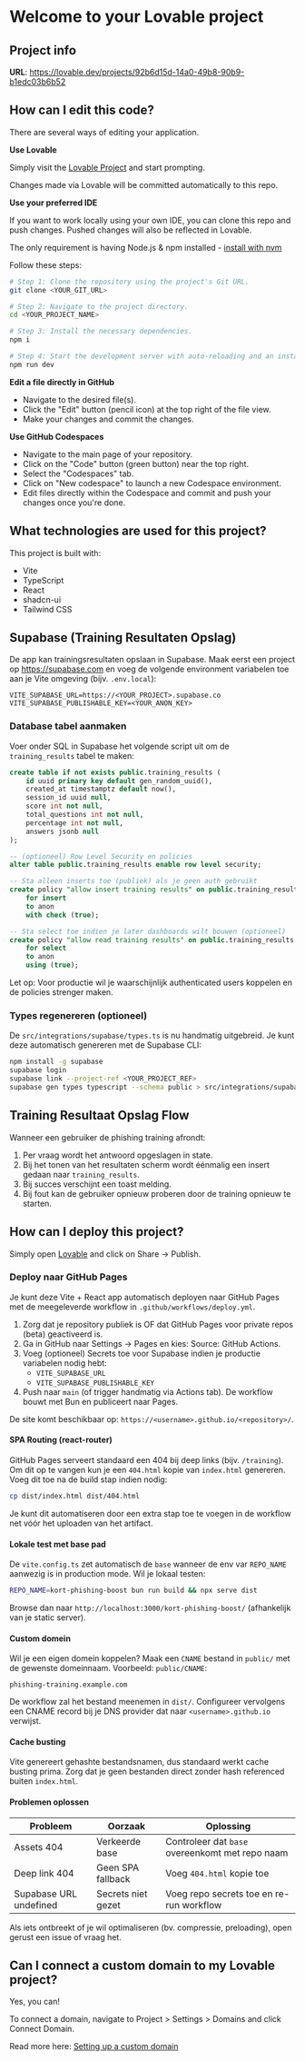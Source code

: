 # Welcome to your Lovable project

## Project info

**URL**: https://lovable.dev/projects/92b6d15d-14a0-49b8-90b9-b1edc03b6b52

## How can I edit this code?

There are several ways of editing your application.

**Use Lovable**

Simply visit the [Lovable Project](https://lovable.dev/projects/92b6d15d-14a0-49b8-90b9-b1edc03b6b52) and start prompting.

Changes made via Lovable will be committed automatically to this repo.

**Use your preferred IDE**

If you want to work locally using your own IDE, you can clone this repo and push changes. Pushed changes will also be reflected in Lovable.

The only requirement is having Node.js & npm installed - [install with nvm](https://github.com/nvm-sh/nvm#installing-and-updating)

Follow these steps:

```sh
# Step 1: Clone the repository using the project's Git URL.
git clone <YOUR_GIT_URL>

# Step 2: Navigate to the project directory.
cd <YOUR_PROJECT_NAME>

# Step 3: Install the necessary dependencies.
npm i

# Step 4: Start the development server with auto-reloading and an instant preview.
npm run dev
```

**Edit a file directly in GitHub**

- Navigate to the desired file(s).
- Click the "Edit" button (pencil icon) at the top right of the file view.
- Make your changes and commit the changes.

**Use GitHub Codespaces**

- Navigate to the main page of your repository.
- Click on the "Code" button (green button) near the top right.
- Select the "Codespaces" tab.
- Click on "New codespace" to launch a new Codespace environment.
- Edit files directly within the Codespace and commit and push your changes once you're done.

## What technologies are used for this project?

This project is built with:

- Vite
- TypeScript
- React
- shadcn-ui
- Tailwind CSS

## Supabase (Training Resultaten Opslag)

De app kan trainingsresultaten opslaan in Supabase. Maak eerst een project op https://supabase.com en voeg de volgende environment variabelen toe aan je Vite omgeving (bijv. `.env.local`):

```
VITE_SUPABASE_URL=https://<YOUR_PROJECT>.supabase.co
VITE_SUPABASE_PUBLISHABLE_KEY=<YOUR_ANON_KEY>
```

### Database tabel aanmaken

Voer onder SQL in Supabase het volgende script uit om de `training_results` tabel te maken:

```sql
create table if not exists public.training_results (
	id uuid primary key default gen_random_uuid(),
	created_at timestamptz default now(),
	session_id uuid null,
	score int not null,
	total_questions int not null,
	percentage int not null,
	answers jsonb null
);

-- (optioneel) Row Level Security en policies
alter table public.training_results enable row level security;

-- Sta alleen inserts toe (publiek) als je geen auth gebruikt
create policy "allow insert training results" on public.training_results
	for insert
	to anon
	with check (true);

-- Sta select toe indien je later dashboards wilt bouwen (optioneel)
create policy "allow read training results" on public.training_results
	for select
	to anon
	using (true);
```

Let op: Voor productie wil je waarschijnlijk authenticated users koppelen en de policies strenger maken.

### Types regenereren (optioneel)

De `src/integrations/supabase/types.ts` is nu handmatig uitgebreid. Je kunt deze automatisch genereren met de Supabase CLI:

```bash
npm install -g supabase
supabase login
supabase link --project-ref <YOUR_PROJECT_REF>
supabase gen types typescript --schema public > src/integrations/supabase/types.ts
```

## Training Resultaat Opslag Flow

Wanneer een gebruiker de phishing training afrondt:

1. Per vraag wordt het antwoord opgeslagen in state.
2. Bij het tonen van het resultaten scherm wordt éénmalig een insert gedaan naar `training_results`.
3. Bij succes verschijnt een toast melding.
4. Bij fout kan de gebruiker opnieuw proberen door de training opnieuw te starten.

## How can I deploy this project?

Simply open [Lovable](https://lovable.dev/projects/92b6d15d-14a0-49b8-90b9-b1edc03b6b52) and click on Share -> Publish.

### Deploy naar GitHub Pages

Je kunt deze Vite + React app automatisch deployen naar GitHub Pages met de meegeleverde workflow in `.github/workflows/deploy.yml`.

1. Zorg dat je repository publiek is OF dat GitHub Pages voor private repos (beta) geactiveerd is.
2. Ga in GitHub naar Settings → Pages en kies: Source: GitHub Actions.
3. Voeg (optioneel) Secrets toe voor Supabase indien je productie variabelen nodig hebt:
   - `VITE_SUPABASE_URL`
   - `VITE_SUPABASE_PUBLISHABLE_KEY`
4. Push naar `main` (of trigger handmatig via Actions tab). De workflow bouwt met Bun en publiceert naar Pages.

De site komt beschikbaar op: `https://<username>.github.io/<repository>/`.

#### SPA Routing (react-router)

GitHub Pages serveert standaard een 404 bij deep links (bijv. `/training`). Om dit op te vangen kun je een `404.html` kopie van `index.html` genereren. Voeg dit toe na de build stap indien nodig:

```bash
cp dist/index.html dist/404.html
```

Je kunt dit automatiseren door een extra stap toe te voegen in de workflow net vóór het uploaden van het artifact.

#### Lokale test met base pad

De `vite.config.ts` zet automatisch de `base` wanneer de env var `REPO_NAME` aanwezig is in production mode. Wil je lokaal testen:

```bash
REPO_NAME=kort-phishing-boost bun run build && npx serve dist
```

Browse dan naar `http://localhost:3000/kort-phishing-boost/` (afhankelijk van je static server).

#### Custom domein

Wil je een eigen domein koppelen? Maak een `CNAME` bestand in `public/` met de gewenste domeinnaam. Voorbeeld: `public/CNAME`:

```
phishing-training.example.com
```

De workflow zal het bestand meenemen in `dist/`. Configureer vervolgens een CNAME record bij je DNS provider dat naar `<username>.github.io` verwijst.

#### Cache busting

Vite genereert gehashte bestandsnamen, dus standaard werkt cache busting prima. Zorg dat je geen bestanden direct zonder hash referenced buiten `index.html`.

#### Problemen oplossen

| Probleem               | Oorzaak            | Oplossing                                       |
| ---------------------- | ------------------ | ----------------------------------------------- |
| Assets 404             | Verkeerde base     | Controleer dat `base` overeenkomt met repo naam |
| Deep link 404          | Geen SPA fallback  | Voeg `404.html` kopie toe                       |
| Supabase URL undefined | Secrets niet gezet | Voeg repo secrets toe en re-run workflow        |

Als iets ontbreekt of je wil optimaliseren (bv. compressie, preloading), open gerust een issue of vraag het.

## Can I connect a custom domain to my Lovable project?

Yes, you can!

To connect a domain, navigate to Project > Settings > Domains and click Connect Domain.

Read more here: [Setting up a custom domain](https://docs.lovable.dev/features/custom-domain#custom-domain)
